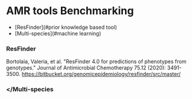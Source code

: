 # AMR tools Benchmarking

- [ResFinder](#prior knowledge based tool)
- [Multi-species](#machine learning)



### <a name="prior knowledge based tool"></a>ResFinder

Bortolaia, Valeria, et al. "ResFinder 4.0 for predictions of phenotypes from genotypes." Journal of Antimicrobial Chemotherapy 75.12 (2020): 3491-3500.
https://bitbucket.org/genomicepidemiology/resfinder/src/master/



### <a name="machine learning"></Multi-species
